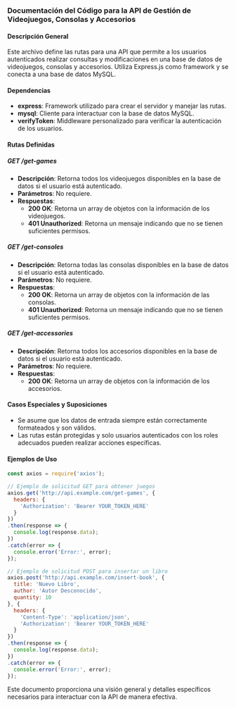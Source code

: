 ### Documentación del Código para la API de Gestión de Videojuegos, Consolas y Accesorios

#### Descripción General
Este archivo define las rutas para una API que permite a los usuarios autenticados realizar consultas y modificaciones en una base de datos de videojuegos, consolas y accesorios. Utiliza Express.js como framework y se conecta a una base de datos MySQL.

#### Dependencias
- **express**: Framework utilizado para crear el servidor y manejar las rutas.
- **mysql**: Cliente para interactuar con la base de datos MySQL.
- **verifyToken**: Middleware personalizado para verificar la autenticación de los usuarios.

#### Rutas Definidas

##### GET /get-games
- **Descripción**: Retorna todos los videojuegos disponibles en la base de datos si el usuario está autenticado.
- **Parámetros**: No requiere.
- **Respuestas**:
  - **200 OK**: Retorna un array de objetos con la información de los videojuegos.
  - **401 Unauthorized**: Retorna un mensaje indicando que no se tienen suficientes permisos.

##### GET /get-consoles
- **Descripción**: Retorna todas las consolas disponibles en la base de datos si el usuario está autenticado.
- **Parámetros**: No requiere.
- **Respuestas**:
  - **200 OK**: Retorna un array de objetos con la información de las consolas.
  - **401 Unauthorized**: Retorna un mensaje indicando que no se tienen suficientes permisos.

##### GET /get-accessories
- **Descripción**: Retorna todos los accesorios disponibles en la base de datos si el usuario está autenticado.
- **Parámetros**: No requiere.
- **Respuestas**:
  - **200 OK**: Retorna un array de objetos con la información de los accesorios.

#### Casos Especiales y Suposiciones
- Se asume que los datos de entrada siempre están correctamente formateados y son válidos.
- Las rutas están protegidas y solo usuarios autenticados con los roles adecuados pueden realizar acciones específicas.

#### Ejemplos de Uso
```javascript
const axios = require('axios');

// Ejemplo de solicitud GET para obtener juegos
axios.get('http://api.example.com/get-games', {
  headers: {
    'Authorization': 'Bearer YOUR_TOKEN_HERE'
  }
})
.then(response => {
  console.log(response.data);
})
.catch(error => {
  console.error('Error:', error);
});

// Ejemplo de solicitud POST para insertar un libro
axios.post('http://api.example.com/insert-book', {
  title: 'Nuevo Libro',
  author: 'Autor Desconocido',
  quantity: 10
}, {
  headers: {
    'Content-Type': 'application/json',
    'Authorization': 'Bearer YOUR_TOKEN_HERE'
  }
})
.then(response => {
  console.log(response.data);
})
.catch(error => {
  console.error('Error:', error);
});

```

Este documento proporciona una visión general y detalles específicos necesarios para interactuar con la API de manera efectiva.


